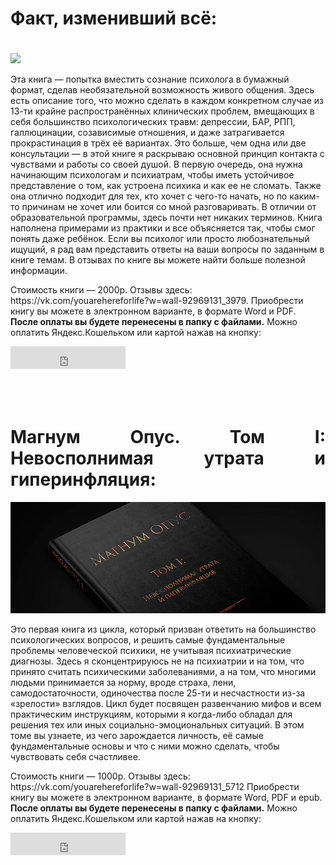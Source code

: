 <h1 style="padding-bottom: 20px;">Факт, изменивший всё:</h1> 



<img src="https://github.com/aurin2012/bandurchenko/blob/main/Мокап%20книги%20с%20жестким%20переплётом%20на%20кожаном%20чехле.jpg?raw=true">


<p> Эта книга — попытка вместить сознание психолога в бумажный формат, сделав необязательной возможность живого общения. Здесь есть описание того, что можно сделать в каждом конкретном случае из 13-ти крайне распространённых клинических проблем, вмещающих в себя большинство психологических травм: депрессии, БАР, РПП, галлюцинации, созависимые отношения, и даже затрагивается прокрастинация в трёх её вариантах. Это больше, чем одна или две консультации — в этой книге я раскрываю основной принцип контакта с чувствами и работы со своей душой. В первую очередь, она нужна начинающим психологам и психиатрам, чтобы иметь устойчивое представление о том, как устроена психика и как ее не сломать. Также она отлично подходит для тех, кто хочет с чего-то начать, но по каким-то причинам не хочет или боится со мной разговаривать. В отличии от образовательной программы, здесь почти нет никаких терминов. Книга наполнена примерами из практики и все объясняется так, чтобы смог понять даже ребёнок. Если вы психолог или просто любознательный ищущий, я рад вам представить ответы на ваши вопросы по заданным в книге темам. В отзывах по книге вы можете найти больше полезной информации. </p>

<p>Стоимость книги — 2000р. Отзывы здесь: https://vk.com/youarehereforlife?w=wall-92969131_3979. Приобрести книгу вы можете в электронном варианте, в формате Word и PDF. <b>После оплаты вы будете перенесены в папку с файлами.</b> Можно оплатить Яндекс.Кошельком или картой нажав на кнопку:</p>

<iframe src="https://yoomoney.ru/quickpay/button-widget?targets=%D0%A4%D0%B0%D0%BA%D1%82%2C%20%D0%B8%D0%B7%D0%BC%D0%B5%D0%BD%D0%B8%D0%B2%D1%88%D0%B8%D0%B9%20%D0%B2%D1%81%D1%91&default-sum=2000&button-text=12&yoomoney-payment-type=on&button-size=m&button-color=orange&successURL=https%3A%2F%2Fdisk.yandex.ru%2Fd%2Fh6eF__5-3MC37V&quickpay=small&account=410011432758181&" width="184" height="36" frameborder="0" allowtransparency="true" scrolling="no"></iframe>


<h1 style="adding-bottom: 50px; padding-top: 50px; text-align:justify">Магнум Опус. Том I: Невосполнимая утрата и гиперинфляция:</h1>

<img src="https://github.com/aurin2012/bandurchenko/blob/main/ориг323321.jpg?raw=true">


<p>Это первая книга из цикла, который призван ответить на большинство психологических вопросов, и решить самые фундаментальные проблемы человеческой психики, не учитывая психиатрические диагнозы. Здесь я сконцентрируюсь не на психиатрии и на том, что принято считать психическими заболеваниями, а на том, что многими людьми принимается за норму, вроде страха, лени, самодостаточности, одиночества после 25-ти и несчастности из-за «зрелости» взглядов. Цикл будет посвящен развенчанию мифов и всем практическим инструкциям, которыми я когда-либо обладал для решения тех или иных социально-эмоциональных ситуаций. В этом томе вы узнаете, из чего зарождается личность, её самые фундаментальные основы и что с ними можно сделать, чтобы чувствовать себя счастливее.</p>

<p>Стоимость книги — 1000р. Отзывы здесь: https://vk.com/youarehereforlife?w=wall-92969131_5712 Приобрести книгу вы можете в электронном варианте, в формате Word, PDF и epub. <b>После оплаты вы будете перенесены в папку с файлами.</b> Можно оплатить Яндекс.Кошельком или картой нажав на кнопку:</p>


<iframe src="https://yoomoney.ru/quickpay/button-widget?targets=%D0%9C%D0%B0%D0%B3%D0%BD%D1%83%D0%BC%20%D0%9E%D0%BF%D1%83%D1%81.%20%D0%A2%D0%BE%D0%BC%20I%3A%20%D0%9D%D0%B5%D0%B2%D0%BE%D1%81%D0%BF%D0%BE%D0%BB%D0%BD%D0%B8%D0%BC%D0%B0%D1%8F%20%D1%83%D1%82%D1%80%D0%B0%D1%82%D0%B0%20%D0%B8%20%D0%B3%D0%B8%D0%BF%D0%B5%D1%80%D0%B8%D0%BD%D1%84%D0%BB%D1%8F%D1%86%D0%B8%D1%8F&default-sum=1000&button-text=12&yoomoney-payment-type=on&button-size=m&button-color=orange&successURL=https%3A%2F%2Fdisk.yandex.ru%2Fd%2FG4dObJkNEUHTng&quickpay=small&account=410011432758181&" width="184" height="36" frameborder="0" allowtransparency="true" scrolling="no"></iframe>
		


		

<style>
.site-footer {
display: none;
}
</style>

<footer class="site-footer">
        

